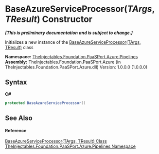 # BaseAzureServiceProcessor(*TArgs*, *TResult*) Constructor 
 _**\[This is preliminary documentation and is subject to change.\]**_

Initializes a new instance of the <a href="49efdfd6-9da7-18ec-99a8-53fee1673041">BaseAzureServiceProcessor(TArgs, TResult)</a> class

**Namespace:**&nbsp;<a href="12877838-209f-7bd8-1db6-0de375a06add">TheInjectables.Foundation.PaaSPort.Azure.Pipelines</a><br />**Assembly:**&nbsp;TheInjectables.Foundation.PaaSPort.Azure (in TheInjectables.Foundation.PaaSPort.Azure.dll) Version: 1.0.0.0 (1.0.0.0)

## Syntax

**C#**<br />
``` C#
protected BaseAzureServiceProcessor()
```


## See Also


#### Reference
<a href="49efdfd6-9da7-18ec-99a8-53fee1673041">BaseAzureServiceProcessor(TArgs, TResult) Class</a><br /><a href="12877838-209f-7bd8-1db6-0de375a06add">TheInjectables.Foundation.PaaSPort.Azure.Pipelines Namespace</a><br />